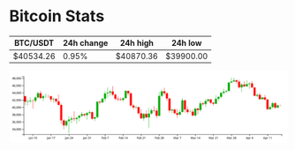# Bitcoin Stats

BTC/USDT|24h change|24h high|24h low|
|---|---|---|---|
|$40534.26|0.95%|$40870.36|$39900.00|

<img src="./chart.svg">
